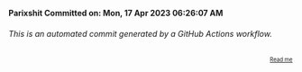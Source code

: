 **Parixshit Committed on: Mon, 17 Apr 2023 06:26:07 AM** <!-- cbc2795f-17b8-4528-8f24-4e12f821e22a -->

###### This is an automated commit generated by a GitHub Actions workflow.

<div align="right"><sub><sup><a href="https://github.com/Parixshit/AutoCommit.git">Read me</a></sup></sub></div>
